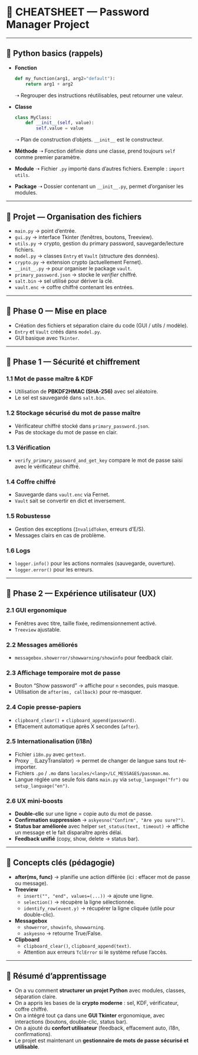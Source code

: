 # 📘 CHEATSHEET — Password Manager Project

---

## 🔹 Python basics (rappels)

- **Fonction**
  ```python
  def my_function(arg1, arg2="default"):
      return arg1 + arg2
  ```
  ➝ Regrouper des instructions réutilisables, peut retourner une valeur.  

- **Classe**
  ```python
  class MyClass:
      def __init__(self, value):
          self.value = value
  ```
  ➝ Plan de construction d’objets. `__init__` est le constructeur.  

- **Méthode**
  ➝ Fonction définie *dans* une classe, prend toujours `self` comme premier paramètre.  

- **Module**
  ➝ Fichier `.py` importé dans d’autres fichiers. Exemple : `import utils`.

- **Package**
  ➝ Dossier contenant un `__init__.py`, permet d’organiser les modules.

---

## 🔹 Projet — Organisation des fichiers

- `main.py` → point d’entrée.  
- `gui.py` → interface Tkinter (fenêtres, boutons, Treeview).  
- `utils.py` → crypto, gestion du primary password, sauvegarde/lecture fichiers.  
- `model.py` → classes `Entry` et `Vault` (structure des données).  
- `crypto.py` → extension crypto (actuellement Fernet).  
- `__init__.py` → pour organiser le package `vault`.  
- `primary_password.json` → stocke le *verifier* chiffré.  
- `salt.bin` → sel utilisé pour dériver la clé.  
- `vault.enc` → coffre chiffré contenant les entrées.

---

## 🔹 Phase 0 — Mise en place
- Création des fichiers et séparation claire du code (GUI / utils / modèle).  
- `Entry` et `Vault` créés dans `model.py`.  
- GUI basique avec `Tkinter`.

---

## 🔹 Phase 1 — Sécurité et chiffrement

### 1.1 Mot de passe maître & KDF
- Utilisation de **PBKDF2HMAC (SHA-256)** avec sel aléatoire.  
- Le sel est sauvegardé dans `salt.bin`.  

### 1.2 Stockage sécurisé du mot de passe maître
- Vérificateur chiffré stocké dans `primary_password.json`.  
- Pas de stockage du mot de passe en clair.

### 1.3 Vérification
- `verify_primary_password_and_get_key` compare le mot de passe saisi avec le vérificateur chiffré.  

### 1.4 Coffre chiffré
- Sauvegarde dans `vault.enc` via Fernet.  
- `Vault` sait se convertir en dict et inversement.

### 1.5 Robustesse
- Gestion des exceptions (`InvalidToken`, erreurs d’E/S).  
- Messages clairs en cas de problème.

### 1.6 Logs
- `logger.info()` pour les actions normales (sauvegarde, ouverture).  
- `logger.error()` pour les erreurs.

---

## 🔹 Phase 2 — Expérience utilisateur (UX)

### 2.1 GUI ergonomique
- Fenêtres avec titre, taille fixée, redimensionnement activé.  
- `Treeview` ajustable.  

### 2.2 Messages améliorés
- `messagebox.showerror/showwarning/showinfo` pour feedback clair.  

### 2.3 Affichage temporaire mot de passe
- Bouton “Show password” → affiche pour `n` secondes, puis masque.  
- Utilisation de `after(ms, callback)` pour re-masquer.

### 2.4 Copie presse-papiers
- `clipboard_clear()` + `clipboard_append(password)`.  
- Effacement automatique après X secondes (`after`).  

### 2.5 Internationalisation (i18n)
- Fichier `i18n.py` avec `gettext`.  
- Proxy `_` (LazyTranslator) → permet de changer de langue sans tout ré-importer.  
- Fichiers `.po` / `.mo` dans `locales/<lang>/LC_MESSAGES/passman.mo`.  
- Langue réglée une seule fois dans `main.py` via `setup_language("fr")` ou `setup_language("en")`.

### 2.6 UX mini-boosts
- **Double-clic** sur une ligne = copie auto du mot de passe.  
- **Confirmation suppression** → `askyesno("Confirm", "Are you sure?")`.  
- **Status bar améliorée** avec helper `set_status(text, timeout)` → affiche un message et le fait disparaître après délai.  
- **Feedback unifié** (copy, show, delete → status bar).

---

## 🔹 Concepts clés (pédagogie)

- **after(ms, func)** → planifie une action différée (ici : effacer mot de passe ou message).  
- **Treeview**  
  - `insert("", "end", values=(...))` → ajoute une ligne.  
  - `selection()` → récupère la ligne sélectionnée.  
  - `identify_row(event.y)` → récupérer la ligne cliquée (utile pour double-clic).  
- **Messagebox**  
  - `showerror`, `showinfo`, `showwarning`.  
  - `askyesno` → retourne True/False.  
- **Clipboard**  
  - `clipboard_clear()`, `clipboard_append(text)`.  
  - Attention aux erreurs `TclError` si le système refuse l’accès.

---

## 🔹 Résumé d’apprentissage

- On a vu comment **structurer un projet Python** avec modules, classes, séparation claire.  
- On a appris les bases de la **crypto moderne** : sel, KDF, vérificateur, coffre chiffré.  
- On a intégré tout ça dans une **GUI Tkinter** ergonomique, avec interactions (boutons, double-clic, status bar).  
- On a ajouté du **confort utilisateur** (feedback, effacement auto, i18n, confirmations).  
- Le projet est maintenant un **gestionnaire de mots de passe sécurisé et utilisable**.  
